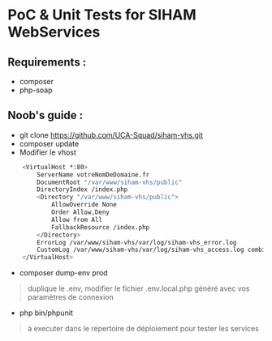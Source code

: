 # PoC &amp; Unit Tests for SIHAM WebServices

## Requirements :
- composer
- php-soap


## Noob's guide :
- git clone https://github.com/UCA-Squad/siham-vhs.git
- composer update
- Modifier le vhost

```bash
    <VirtualHost *:80>
        ServerName votreNomDeDomaine.fr
        DocumentRoot "/var/www/siham-vhs/public"
        DirectoryIndex /index.php
        <Directory "/var/www/siham-vhs/public">
            AllowOverride None
            Order Allow,Deny
            Allow from All  
        	FallbackResource /index.php
        </Directory>
        ErrorLog /var/www/siham-vhs/var/log/siham-vhs_error.log
        CustomLog /var/www/siham-vhs/var/log/siham-vhs_access.log combined
    </VirtualHost>
```
- composer dump-env prod
> duplique le .env, modifier le fichier .env.local.php généré avec vos paramètres de connexion
- php bin/phpunit 
> à executer dans le répertoire de déploiement pour tester les services
